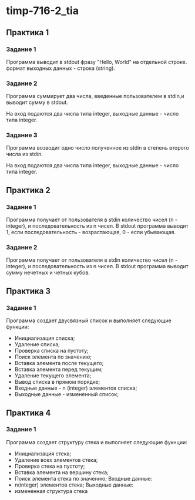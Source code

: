 # timp-716-2_tia
## Практика 1

### Задание 1

Программа выводит в stdout фразу "Hello, World" на отдельной строке.
формат выходных данных - строка (string).

### Задание 2

Программа суммирует два числа, введенные пользователем в stdin,и выводит сумму в stdout.

На вход подаются два числа типа integer, выходные данные - число типа integer.

### Задание 3

Программа возводит одно число полученное из stdin в степень второго числа из stdin.

На вход подаются два числа типа integer, выходные данные - число типа integer.

## Практика 2

### Задание 1

Программа получает от пользователя в stdin количество чисел (n - integer), и последовательность из n чисел.
В stdout программа выводит 1, если последовательность - возрастающая, 0 - если убывающая.

### Задание 2

Программа получает от пользователя в stdin количество чисел (n - integer), и последовательность из n чисел. 
В stdout программа выводит сумму нечетных и четных кубов.

## Практика 3

### Задание 1

Программа создает двусвязный список и выполняет следующие функции:
* Инициализация списка;
* Удаление списка;
* Проверка списка на пустоту;
* Поиск элемента по значению;
* Вставка элемента после текущего;
* Вставка элемента перед текущим;
* Удаление текущего элемента;
* Вывод списка в прямом порядке;
* Входные данные - n (integer) элементов списка;
* Выходные данные - измененный список;

## Практика 4

### Задание 1

Программа создает структуру стека и выполняет следующие фукнции:
* Инициализация стека;
* Удаление всех элементов стека;
* Проверка стека на пустоту;
* Вставка элемента на вершину стека;
* Поиск элемента стека по значению;
Входные данные:
* n(integer) элементов стека;
Выходные данные:
* измененная структура стека
